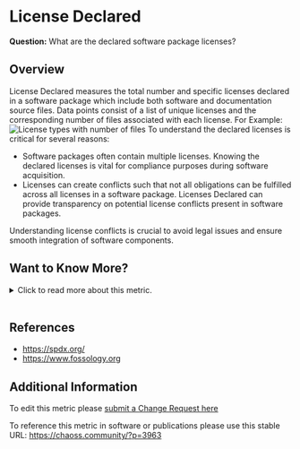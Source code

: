 # License Declared

**Question:** What are the declared software package licenses?

## Overview

License Declared measures the total number and specific licenses declared in a software package which include both software and documentation source files. Data points consist of a list of unique licenses and the corresponding number of files associated with each license. For Example: ![License types with number of files](https://raw.githubusercontent.com/chaoss/wg-risk/main/focus-areas/licensing/images/license-declared_number-of-files-license-type.png)
To understand the declared licenses is critical for several reasons:

*   Software packages often contain multiple licenses. Knowing the declared licenses is vital for compliance purposes during software acquisition.
*   Licenses can create conflicts such that not all obligations can be fulfilled across all licenses in a software package. Licenses Declared can provide transparency on potential license conflicts present in software packages.

Understanding license conflicts is crucial to avoid legal issues and ensure smooth integration of software components.

## Want to Know More?

<span markdown="1"><details>

<summary>Click to read more about this metric.</summary>

### Filters

*   Time: Licenses declared in a repository can change over time as the dependencies of the repository change. One of the principle motivations for tracking license presence, aside from basic awareness, is to draw attention to any unexpected new license introduction.
*   Declared and Undeclared: Separate enumeration of files that have license declarations and files that do not.

</details></span><br>

## References

*   https://spdx.org/
*   https://www.fossology.org

## Additional Information

To edit this metric please [submit a Change Request here](https://github.com/chaoss/wg-risk/blob/main/focus-areas/licensing/license-declared.md)

To reference this metric in software or publications please use this stable URL: <https://chaoss.community/?p=3963>

<!-- # For groupings in the knowledge base
Context tags: Software, Platform
Keyword tags: risk, licensing, license, coverage, intellectual, property, license declaration, repository license, file license, spdx, rights legal, law
-->
